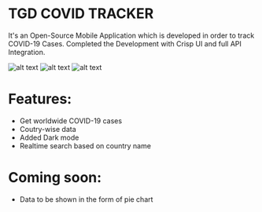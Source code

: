 # TGD COVID TRACKER
It's an Open-Source Mobile Application which is developed in order to track COVID-19 Cases. Completed the Development with Crisp UI and full API Integration.

![alt text](/ss1.png) ![alt text](/covid-dark.png) 
![alt text](/covid-search.png) 


# Features:

  - Get worldwide COVID-19 cases
  - Coutry-wise data
  - Added Dark mode 
  - Realtime search based on country name

# Coming soon:
  - Data to be shown in the form of pie chart
